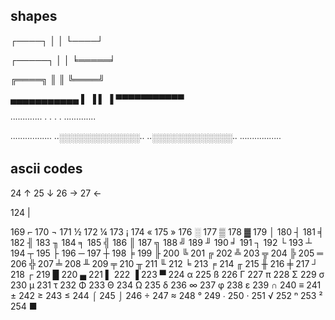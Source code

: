 ## shapes

┌────┐
│    │
└────┘

┌─────┐
│     │
╘═════╛

╔════╗
║    ║
╚════╝

▄▄▄▄▄▄▄▄▄▄▄
▌         ▐
▌         ▐
▀▀▀▀▀▀▀▀▀▀▀

∙∙∙∙∙∙∙∙∙∙∙∙∙
∙           ∙
∙           ∙
∙∙∙∙∙∙∙∙∙∙∙∙∙

∙∙∙∙∙∙∙∙∙∙∙∙∙∙∙∙∙
∙∙░░░░░░░░░░░░░∙∙
∙∙░░░░░░░░░░░░░∙∙
∙∙∙∙∙∙∙∙∙∙∙∙∙∙∙∙∙

## ascii codes

24 ↑
25 ↓
26 →
27 ←

124 |

169 ⌐
170 ¬
171 ½
172 ¼
173 ¡
174 «
175 »
176 ░
177 ▒
178 ▓
179 │
180 ┤
181 ╡
182 ╢
183 ╖
184 ╕
185 ╣
186 ║
187 ╗
188 ╝
189 ╜
190 ╛
191 ┐
192 └
193 ┴
194 ┬
195 ├
196 ─
197 ┼
198 ╞
199 ╟
200 ╚
201 ╔
202 ╩
203 ╦
204 ╠
205 ═
206 ╬
207 ╧
208 ╨
209 ╤
210 ╥
211 ╙
212 ╘
213 ╒
214 ╓
215 ╫
216 ╪
217 ┘
218 ┌
219 █
220 ▄
221 ▌
222 ▐
223 ▀
224 α
225 ß
226 Γ
227 π
228 Σ
229 σ
230 µ
231 τ
232 Φ
233 Θ
234 Ω
235 δ
236 ∞
237 φ
238 ε
239 ∩
240 ≡
241 ±
242 ≥
243 ≤
244 ⌠
245 ⌡
246 ÷
247 ≈
248 °
249 ∙
250 ·
251 √
252 ⁿ
253 ²
254 ■
